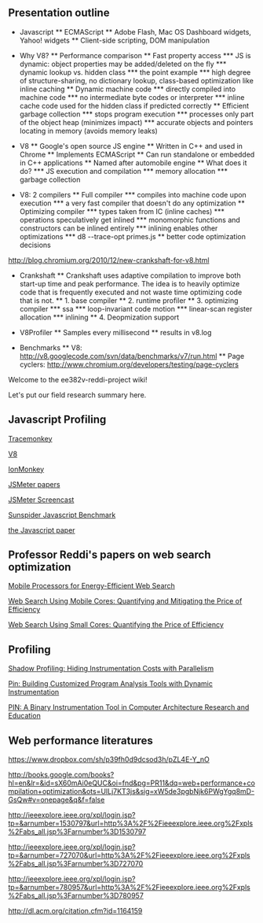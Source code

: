## Presentation outline ##

* Javascript
** ECMAScript
** Adobe Flash, Mac OS Dashboard widgets, Yahoo! widgets
** Client-side scripting, DOM manipulation

* Why V8?
** Performance comparison
** Fast property access
*** JS is dynamic: object properties may be added/deleted on the fly
*** dynamic lookup vs. hidden class
*** the point example
*** high degree of structure-sharing, no dictionary lookup, class-based optimization like inline caching
** Dynamic machine code
*** directly compiled into machine code
*** no intermediate byte codes or interpreter
*** inline cache code used for the hidden class if predicted correctly
** Efficient garbage collection
*** stops program execution
*** processes only part of the object heap (minimizes impact)
*** accurate objects and pointers locating in memory (avoids memory leaks)

* V8
** Google's open source JS engine
** Written in C++ and used in Chrome
** Implements ECMAScript
** Can run standalone or embedded in C++ applications
** Named after automobile engine
** What does it do?
*** JS execution and compilation
*** memory allocation
*** garbage collection

* V8: 2 compilers
** Full compiler
*** compiles into machine code upon execution
*** a very fast compiler that doesn't do any optimization
** Optimizing compiler
*** types taken from IC (inline caches)
*** operations speculatively get inlined
*** monomorphic functions and constructors can be inlined entirely
*** inlining enables other optimizations
*** d8 --trace-opt primes.js
** better code optimization decisions


http://blog.chromium.org/2010/12/new-crankshaft-for-v8.html
* Crankshaft
** Crankshaft uses adaptive compilation to improve both start-up time and peak performance. The idea is to heavily optimize code that is frequently executed and not waste time optimizing code that is not. 
** 1. base compiler
** 2. runtime profiler
** 3. optimizing compiler
*** ssa
*** loop-invariant code motion
*** linear-scan register allocation
*** inlining
** 4. Deopmization support

* V8Profiler
** Samples every millisecond
** results in v8.log

* Benchmarks
** V8: http://v8.googlecode.com/svn/data/benchmarks/v7/run.html
** Page cyclers: http://www.chromium.org/developers/testing/page-cyclers


Welcome to the ee382v-reddi-project wiki!

Let's put our field research summary here.


## Javascript Profiling ##

<a href="https://wiki.mozilla.org/JavaScript:TraceMonkey"> Tracemonkey</a>

<a href="http://code.google.com/p/v8/"> V8 </a>

<a href="http://blog.mozilla.org/javascript/2012/09/12/ionmonkey-in-firefox-18/"> IonMonkey</a>

<a href="https://www.dropbox.com/sh/3dc9vzbykx8tsgf/Co7mmur_y3"> JSMeter papers </a>

<a href="http://www.ditii.com/2010/03/26/jsmeter-microsoft-research-project-measuring-javascript-web-applications-screencast/"> JSMeter Screencast </a>

<a href="http://www.webkit.org/perf/sunspider/sunspider.html"> Sunspider Javascript Benchmark </a>

<a href="https://docs.google.com/open?id=0B7k8gRZJ3pcARTZtdjBMbl9EWjg"> the Javascript paper </a>

## Professor Reddi's papers on web search optimization ##

<a href="http://users.ece.utexas.edu/~vjreddi/UT/Publications/Entries/2011/8/1_Mobile_Processors_for_Energy-Efficient_Web_Search%2C_In__i_IEEE_Transactions_on_Computer_Systems_(TOCS)__i_%2C_Vol._29%2C_No._4%2C_Article_9%2C_August_2011..html"> Mobile Processors for Energy-Efficient Web Search </a>

<a href="http://users.ece.utexas.edu/~vjreddi/UT/Publications/Entries/2010/6/1_Web_Search_Using_Mobile_Cores__Quantifying_and_Mitigating_the_Price_of_Efficiency%2C_In__i_Proceedings_of_the_37th_ACM_IEEE_International_Symposium_on_Computer_Architecture_(ISCA)__i_%2C_June_2010..html">Web Search Using Mobile Cores: Quantifying and Mitigating the Price of Efficiency</a>

<a href="http://users.ece.utexas.edu/~vjreddi/UT/Publications/Entries/2009/8/1_Web_Search_Using_Small_Cores__Quantifying_the_Price_of_Efficiency%2C_In__i_Microsoft_Research_Technical_Report_(MSR-TR)-2009-105__i_%2C_August_2009..html">Web Search Using Small Cores: Quantifying the Price of Efficiency</a>


## Profiling ##

<a href="http://users.ece.utexas.edu/~vjreddi/UT/Publications/Entries/2007/3/1_Shadow_Profiling__Hiding_Instrumentation_Costs_with_Parallelism%2C_In__i_Proceedings_of_the_5th_International_Conference_on_Code_Generation_and_Optimization_(CGO)__i_%2C_March_2007..html">Shadow Profiling: Hiding Instrumentation Costs with Parallelism</a>

<a href="http://users.ece.utexas.edu/~vjreddi/UT/Publications/Entries/2005/6/1_Pin__Building_Customized_Program_Analysis_Tools_with_Dynamic_Instrumentation%2C_In__i_Proceedings_of_Programming_Language_Design_and_Implementation_(PLDI)__i_%2C_June_2005..html">Pin: Building Customized Program Analysis Tools with Dynamic Instrumentation</a>

<a href="http://users.ece.utexas.edu/~vjreddi/UT/Publications/Entries/2004/6/1_PIN__A_Binary_Instrumentation_Tool_in_Computer_Architecture_Research_and_Education%2C_In__i_Proceedings_of_the_7th_International_Workshop_on_Computer_Architecture_Education_(WCAE)__i_%2C_June_2004..html">PIN: A Binary Instrumentation Tool in Computer Architecture Research and Education</a>

## Web performance literatures ##

https://www.dropbox.com/sh/p39fh0d9dcsod3h/pZL4E-Y_nO

http://books.google.com/books?hl=en&lr=&id=sX60mAi0eQUC&oi=fnd&pg=PR11&dq=web+performance+compilation+optimization&ots=UlLj7KT3js&sig=xW5de3pgbNjk6PWgYgq8mD-GsQw#v=onepage&q&f=false

http://ieeexplore.ieee.org/xpl/login.jsp?tp=&arnumber=1530797&url=http%3A%2F%2Fieeexplore.ieee.org%2Fxpls%2Fabs_all.jsp%3Farnumber%3D1530797


http://ieeexplore.ieee.org/xpl/login.jsp?tp=&arnumber=727070&url=http%3A%2F%2Fieeexplore.ieee.org%2Fxpls%2Fabs_all.jsp%3Farnumber%3D727070

http://ieeexplore.ieee.org/xpl/login.jsp?tp=&arnumber=780957&url=http%3A%2F%2Fieeexplore.ieee.org%2Fxpls%2Fabs_all.jsp%3Farnumber%3D780957

http://dl.acm.org/citation.cfm?id=1164159
